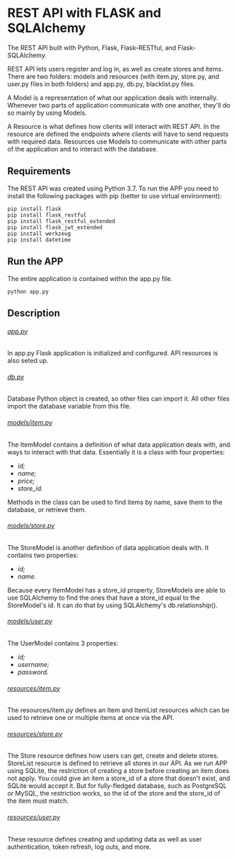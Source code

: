 # REST API with FLASK and SQLAlchemy

The REST API built with Python, Flask, Flask-RESTful, and Flask-SQLAlchemy.

REST API lets users register and log in, as well as create stores and items. There are two folders: models 
and resources (with item.py, store.py, and user.py files in both folders) and app.py, db.py, blacklist.py files.

A Model is a representation of what our application deals with internally. Whenever two parts of application 
communicate with one another, they'll do so mainly by using Models.

A Resource is what defines how clients will interact with REST API. In the resource are defined the endpoints 
where clients will have to send requests with required data. Resources use Models to communicate with other parts 
of the application and to interact with the database.


## Requirements

The REST API was created using Python 3.7. To run the APP you need to install the following packages with pip
(better to use virtual environment):

```
pip install flask
pip install flask_restful
pip install flask_restful_extended
pip install flask_jwt_extended
pip install werkzeug
pip install datetime
```


## Run the APP

The entire application is contained within the app.py file.

```
python app.py
```

## Description

###### [app.py](https://github.com/brechka/REST_API_with_FLASK_and_SQLAlchemy/blob/master/app.py)

In app.py Flask application is initialized and configured. API resources is also seted up.

###### [db.py](https://github.com/brechka/REST_API_with_FLASK_and_SQLAlchemy/blob/master/db.py)

Database Python object is created, so other files can import it. All other files import the database variable 
from this file.


###### [models/item.py](https://github.com/brechka/REST_API_with_FLASK_and_SQLAlchemy/blob/master/models/item.py)

The ItemModel contains a definition of what data application deals with, and ways to interact with that data. 
Essentially it is a class with four properties:

- *id;*
- *name;*
- *price;*
- *store_id.*

Methods in the class can be used to find items by name, save them to the database, or retrieve them. 

###### [models/store.py](https://github.com/brechka/REST_API_with_FLASK_and_SQLAlchemy/blob/master/models/store.py)

The StoreModel is another definition of data application deals with. It contains two properties:

- *id;*
- *name.*

Because every ItemModel has a store_id property, StoreModels are able to use SQLAlchemy to find the ones 
that have a store_id equal to the StoreModel's id. It can do that by using SQLAlchemy's db.relationship().

###### [models/user.py](https://github.com/brechka/REST_API_with_FLASK_and_SQLAlchemy/blob/master/models/user.py)

The UserModel contains 3 properties:

- *id;*
- *username;*
- *password.*


###### [resources/item.py](https://github.com/brechka/REST_API_with_FLASK_and_SQLAlchemy/blob/master/resources/item.py)

The resources/item.py defines an Item and ItemList resources which can be used to retrieve one or multiple items 
at once via the API.

###### [resources/store.py](https://github.com/brechka/REST_API_with_FLASK_and_SQLAlchemy/blob/master/resources/store.py)

The Store resource defines how users can get, create and delete stores. StoreList resource is defined to retrieve 
all stores in our API.
As we run APP using SQLite, the restriction of creating a store before creating an item does not apply. You could 
give an item a store_id of a store that doesn't exist, and SQLite would accept it. But for fully-fledged database, 
such as PostgreSQL or MySQL, the restriction works, so the id of the store and the store_id of the item must match.

###### [resources/user.py](https://github.com/brechka/REST_API_with_FLASK_and_SQLAlchemy/blob/master/resources/user.py)

These resource defines creating and updating data as well as user authentication, token refresh, log outs, 
and more.

